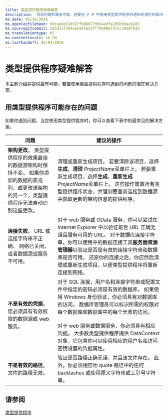 ```yaml
---
title: 类型提供程序疑难解答
description: '发现问题的最有可能，若要在 F # 中使用类型提供程序时遇到的潜在的解决方案。'
ms.date: 05/16/2016
ms.openlocfilehash: 6dcae0e510d27fb0b07799b4edfe2d5bb9aeb2d2
ms.sourcegitcommit: 3d5d33f384eeba41b2dff79d096f47ccc8d8f03d
ms.translationtype: MT
ms.contentlocale: zh-CN
ms.lasthandoff: 05/04/2018
---
```

# <a name="troubleshooting-type-providers"></a>类型提供程序疑难解答

本主题介绍并提供最有可能，若要使用类型提供程序时遇到的问题的潜在解决方案。


## <a name="possible-problems-with-type-providers"></a>用类型提供程序可能存在的问题
如果你遇到问题，当您使用类型提供程序时，你可以查看下表中的最常见的解决方案。



|问题|建议的操作|
|-------|-----------------|
|**架构更改**。 类型提供程序的效果最佳的数据源架构时保持不变。 如果你添加的数据的表或列，或更改该架构的另一个，类型提供程序无法自动识别这些更改。|清理或重新生成项目。 若要清除该项目，选择**生成**，**清理** *ProjectName*菜单栏上。 若要重新生成项目，选择**生成**，**重新生成** *ProjectName*菜单栏上。 这些操作重置所有类型提供程序状态，并强制要重新连接到数据源并获取更新的架构信息的提供程序。|
|**连接失败**。 URL 或连接字符串不正确、 网络已关闭，或者数据源或服务不可用。|对于 web 服务或 OData 服务，你可以尝试在 Internet Explorer 中以验证是否 URL 正确无误且服务可用的 URL。 对于数据库连接字符串，你可以使用中的数据连接工具**服务器资源管理器**以验证是否是有效的连接字符串和数据库是否可用。 还原你的连接之后，你应然后清理或重新生成项目，以便类型提供程序将重新连接到网络。|
|**不是有效的凭据**。 您必须具有有效权限的数据源或 web 服务。|对于 SQL 连接，用户名和连接字符串或配置文件中指定的密码必须是有效的数据库。 如果使用 Windows 身份验证，你必须具有对数据库的访问。 数据库管理员可以标识所需的权限对每个数据库和数据库中的每个元素的访问。<br /><br />对于 web 服务或数据服务，你必须具有相应凭据。 大多数类型提供程序提供 DataContext 对象，它包含你可以使用相应的用户名和访问密钥设置的凭据属性。|
|**不是有效的路径**。 文件的路径无效。|验证是否路径正确无误，并且该文件存在。 此外，你必须相应地 quote 路径中的任何 backlashes 或使用原义字符串或三引号字符串。|

## <a name="see-also"></a>请参阅
[类型提供程序](index.md)
